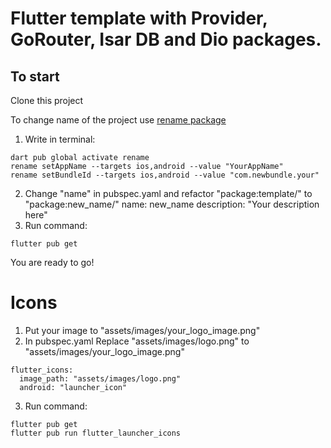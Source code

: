 # Flutter template with Provider, GoRouter, Isar DB and Dio packages.

## To start

Clone this project

To change name of the project use [rename package](https://pub.dev/packages/rename)

1) Write in terminal:
```
dart pub global activate rename
rename setAppName --targets ios,android --value "YourAppName"
rename setBundleId --targets ios,android --value "com.newbundle.your"
```
2) Change "name" in pubspec.yaml and refactor "package:template/" to "package:new_name/" 
   name: new_name
   description: "Your description here"
3) Run command:
```
flutter pub get
```

You are ready to go!

# Icons

1) Put your image to "assets/images/your_logo_image.png"
2) In pubspec.yaml 
Replace "assets/images/logo.png" to "assets/images/your_logo_image.png"
```
flutter_icons:
  image_path: "assets/images/logo.png"
  android: "launcher_icon"
```
3) Run command:
```
flutter pub get
flutter pub run flutter_launcher_icons
```
